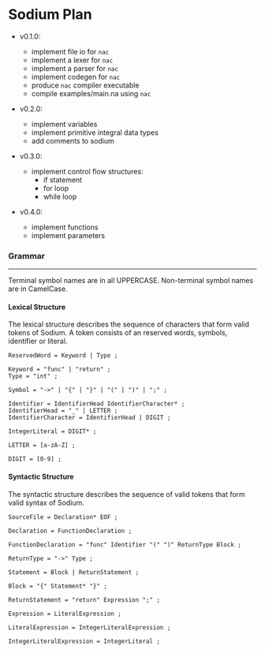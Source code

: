 # Sodium Plan

- v0.1.0:
  - implement file io for `nac`
  - implement a lexer for `nac`
  - implement a parser for `nac`
  - implement codegen for `nac`
  - produce `nac` compiler executable
  - compile examples/main.na using `nac`

- v0.2.0:
  - implement variables
  - implement primitive integral data types
  - add comments to sodium

- v0.3.0:
  - implement control flow structures:
    - if statement
    - for loop
    - while loop

- v0.4.0:
  - implement functions
  - implement parameters

### Grammar
---
Terminal symbol names are in all UPPERCASE.
Non-terminal symbol names are in CamelCase.

#### Lexical Structure
The lexical structure describes the sequence of characters that form valid tokens of Sodium.
A token consists of an reserved words, symbols, identifier or literal.
```
ReservedWord = Keyword | Type ;

Keyword = "func" | "return" ;
Type = "int" ;

Symbol = "->" | "{" | "}" | "(" | ")" | ";" ;

Identifier = IdentifierHead IdentifierCharacter* ;
IdentifierHead = "_" | LETTER ;
IdentifierCharacter = IdentifierHead | DIGIT ;

IntegerLiteral = DIGIT* ;

LETTER = [a-zA-Z] ;

DIGIT = [0-9] ;
```

#### Syntactic Structure
The syntactic structure describes the sequence of valid tokens that form valid syntax of Sodium.
```
SourceFile = Declaration* EOF ;
```
```
Declaration = FunctionDeclaration ;

FunctionDeclaration = "func" Identifier "(" ")" ReturnType Block ;

ReturnType = "->" Type ;
```
```
Statement = Block | ReturnStatement ;

Block = "{" Statement* "}" ;

ReturnStatement = "return" Expression ";" ;
```
```
Expression = LiteralExpression ;

LiteralExpression = IntegerLiteralExpression ;

IntegerLiteralExpression = IntegerLiteral ;
```
